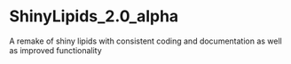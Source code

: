 # ShinyLipids_2.0_alpha
A remake of shiny lipids with consistent coding and documentation as well as improved functionality
